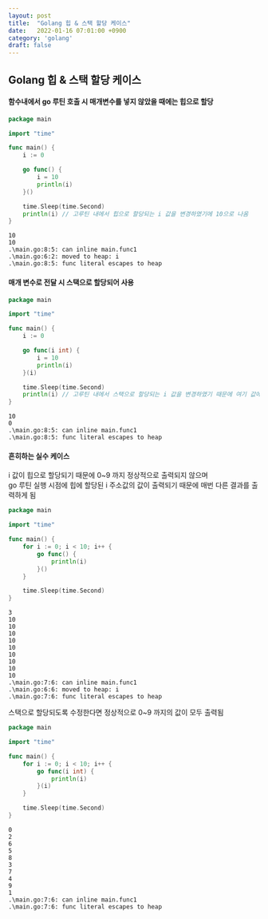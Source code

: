 ```yaml
---
layout: post
title:  "Golang 힙 & 스택 할당 케이스"
date:   2022-01-16 07:01:00 +0900
category: 'golang'
draft: false
---
```


## Golang 힙 & 스택 할당 케이스

#### 함수내에서 go 루틴 호출 시 매개변수를 넣지 않았을 때에는 힙으로 할당 

```go
package main

import "time"

func main() {
	i := 0

	go func() {
		i = 10
		println(i)
	}()

	time.Sleep(time.Second)
	println(i) // 고루틴 내에서 힙으로 할당되는 i 값을 변경하였기에 10으로 나옴 
}
```
```
10
10
.\main.go:8:5: can inline main.func1
.\main.go:6:2: moved to heap: i
.\main.go:8:5: func literal escapes to heap
```

#### 매개 변수로 전달 시 스택으로 할당되어 사용

```go
package main

import "time"

func main() {
	i := 0

	go func(i int) {
		i = 10
		println(i)
	}(i)

	time.Sleep(time.Second)
	println(i) // 고루틴 내에서 스택으로 할당되는 i 값을 변경하였기 때문에 여기 값에서는 변동없음 
}
```
```
10
0
.\main.go:8:5: can inline main.func1
.\main.go:8:5: func literal escapes to heap
```

#### 흔히하는 실수 케이스
i 값이 힙으로 할당되기 때문에 0~9 까지 정상적으로 출력되지 않으며  
go 루틴 실행 시점에 힙에 할당된 i 주소값의 값이 출력되기 때문에 매번 다른 결과를 출력하게 됨  

```go
package main

import "time"

func main() {
	for i := 0; i < 10; i++ {
		go func() {
			println(i) 
		}()
	}

	time.Sleep(time.Second)
}
```
```
3
10
10
10
10
10
10
10
10
10
.\main.go:7:6: can inline main.func1
.\main.go:6:6: moved to heap: i
.\main.go:7:6: func literal escapes to heap
```

스택으로 할당되도록 수정한다면 정상적으로 0~9 까지의 값이 모두 출력됨  

```go
package main

import "time"

func main() {
	for i := 0; i < 10; i++ {
		go func(i int) {
			println(i) 
		}(i)
	}

	time.Sleep(time.Second)
}
```
```
0
2
6
5
8
3
7
4
9
1
.\main.go:7:6: can inline main.func1
.\main.go:7:6: func literal escapes to heap
```

